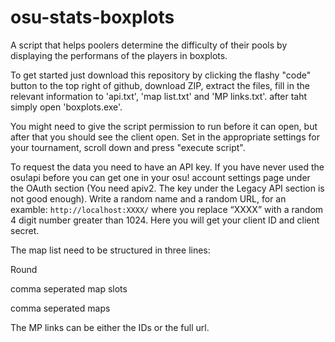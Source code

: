 # osu-stats-boxplots
A script that helps poolers determine the difficulty of their pools by displaying the performans of the players in boxplots.

To get started just download this repository by clicking the flashy "code" button to the top right of github, download ZIP, extract the files, fill in the relevant information to 'api.txt', 'map list.txt' and 'MP links.txt'. after taht simply open 'boxplots.exe'. 

You might need to give the script permission to run before it can open, but after that you should see the client open. Set in the appropriate settings for your tournament, scroll down and press "execute script".

To request the data you need to have an API key. If you have never used the osu!api before you can get one in your osu! account settings page under the OAuth section (You need apiv2. The key under the Legacy API section is not good enough). Write a random name and a random URL, for an examble: `http://localhost:XXXX/` where you replace “XXXX” with a random 4 digit number greater than 1024. Here you will get your client ID and client secret.

The map list need to be structured in three lines:

Round

comma seperated map slots

comma seperated maps

The MP links can be either the IDs or the full url.